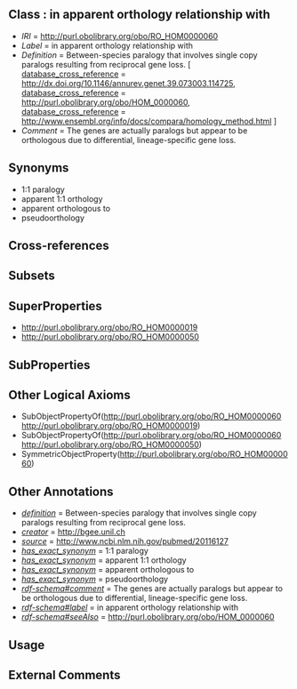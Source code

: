 
## Class : in apparent orthology relationship with

 * *IRI* = http://purl.obolibrary.org/obo/RO_HOM0000060
 * *Label* = in apparent orthology relationship with
 * *Definition* = Between-species paralogy that involves single copy paralogs resulting from reciprocal gene loss. [ [database_cross_reference](../../ef/oboInOwl#hasDbXref.md) = http://dx.doi.org/10.1146/annurev.genet.39.073003.114725, [database_cross_reference](../../ef/oboInOwl#hasDbXref.md) = http://purl.obolibrary.org/obo/HOM_0000060, [database_cross_reference](../../ef/oboInOwl#hasDbXref.md) = http://www.ensembl.org/info/docs/compara/homology_method.html ]
 * *Comment* = The genes are actually paralogs but appear to be orthologous due to differential, lineage-specific gene loss.

## Synonyms

 * 1:1 paralogy
 * apparent 1:1 orthology
 * apparent orthologous to
 * pseudoorthology

## Cross-references


## Subsets


## SuperProperties

 * <http://purl.obolibrary.org/obo/RO_HOM0000019>
 * <http://purl.obolibrary.org/obo/RO_HOM0000050>

## SubProperties


## Other Logical Axioms

 * SubObjectPropertyOf(<http://purl.obolibrary.org/obo/RO_HOM0000060> <http://purl.obolibrary.org/obo/RO_HOM0000019>)
 * SubObjectPropertyOf(<http://purl.obolibrary.org/obo/RO_HOM0000060> <http://purl.obolibrary.org/obo/RO_HOM0000050>)
 * SymmetricObjectProperty(<http://purl.obolibrary.org/obo/RO_HOM0000060>)

## Other Annotations

 * *[definition](../../IAO/15/IAO_0000115.md)* = Between-species paralogy that involves single copy paralogs resulting from reciprocal gene loss.
 * *[creator](../../or/creator.md)* = http://bgee.unil.ch
 * *[source](../../ce/source.md)* = http://www.ncbi.nlm.nih.gov/pubmed/20116127
 * *[has_exact_synonym](../../ym/oboInOwl#hasExactSynonym.md)* = 1:1 paralogy
 * *[has_exact_synonym](../../ym/oboInOwl#hasExactSynonym.md)* = apparent 1:1 orthology
 * *[has_exact_synonym](../../ym/oboInOwl#hasExactSynonym.md)* = apparent orthologous to
 * *[has_exact_synonym](../../ym/oboInOwl#hasExactSynonym.md)* = pseudoorthology
 * *[rdf-schema#comment](../../nt/rdf-schema#comment.md)* = The genes are actually paralogs but appear to be orthologous due to differential, lineage-specific gene loss.
 * *[rdf-schema#label](../../el/rdf-schema#label.md)* = in apparent orthology relationship with
 * *[rdf-schema#seeAlso](../../so/rdf-schema#seeAlso.md)* = http://purl.obolibrary.org/obo/HOM_0000060

## Usage


## External Comments

